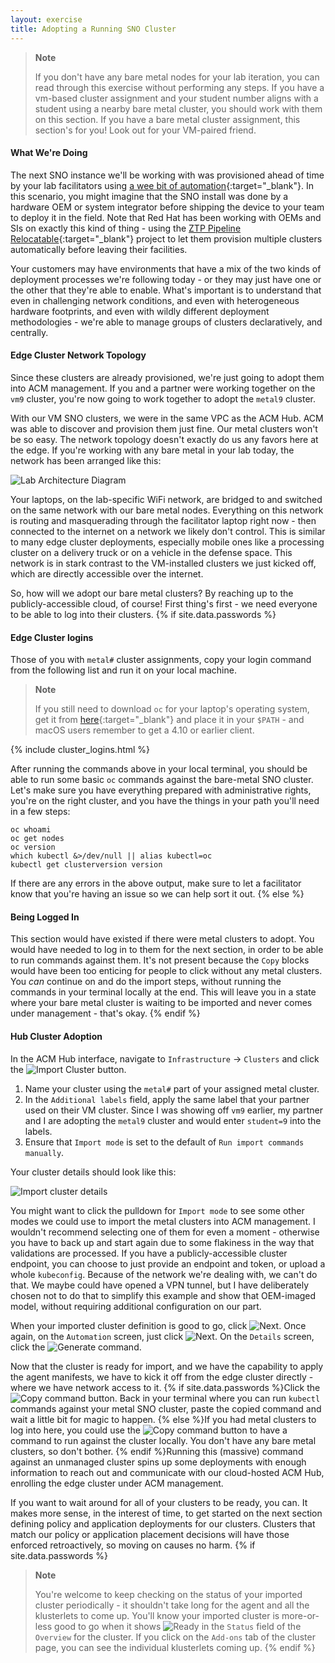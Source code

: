 ```yaml
---
layout: exercise
title: Adopting a Running SNO Cluster
---
```


> **Note**
>
> If you don't have any bare metal nodes for your lab iteration, you can read through this exercise without performing any steps. If you have a vm-based cluster assignment and your student number aligns with a student using a nearby bare metal cluster, you should work with them on this section. If you have a bare metal cluster assignment, this section's for you! Look out for your VM-paired friend.

#### What We're Doing

The next SNO instance we'll be working with was provisioned ahead of time by your lab facilitators using [a wee bit of automation](https://github.com/redhat-na-ssa/rhte-edge-lab-sno/blob/main/90-facilitator-laptop/build-isos.sh){:target="_blank"}. In this scenario, you might imagine that the SNO install was done by a hardware OEM or system integrator before shipping the device to your team to deploy it in the field. Note that Red Hat has been working with OEMs and SIs on exactly this kind of thing - using the [ZTP Pipeline Relocatable](https://github.com/rh-ecosystem-edge/ztp-pipeline-relocatable){:target="_blank"} project to let them provision multiple clusters automatically before leaving their facilities.

Your customers may have environments that have a mix of the two kinds of deployment processes we're following today - or they may just have one or the other that they're able to enable. What's important is to understand that even in challenging network conditions, and even with heterogeneous hardware footprints, and even with wildly different deployment methodologies - we're able to manage groups of clusters declaratively, and centrally.

#### Edge Cluster Network Topology

Since these clusters are already provisioned, we're just going to adopt them into ACM management. If you and a partner were working together on the `vm9` cluster, you're now going to work together to adopt the `metal9` cluster.

With our VM SNO clusters, we were in the same VPC as the ACM Hub. ACM was able to discover and provision them just fine. Our metal clusters won't be so easy. The network topology doesn't exactly do us any favors here at the edge. If you're working with any bare metal in your lab today, the network has been arranged like this:

![Lab Architecture Diagram](/assets/images/lab-diagram.png?style=border&style=centered "Lab Achitecture Diagram")

Your laptops, on the lab-specific WiFi network, are bridged to and switched on the same network with our bare metal nodes. Everything on this network is routing and masquerading through the facilitator laptop right now - then connected to the internet on a network we likely don't control. This is similar to many edge cluster deployments, especially mobile ones like a processing cluster on a delivery truck or on a vehicle in the defense space. This network is in stark contrast to the VM-installed clusters we just kicked off, which are directly accessible over the internet.

So, how will we adopt our bare metal clusters? By reaching up to the publicly-accessible cloud, of course! First thing's first - we need everyone to be able to log into their clusters.
{% if site.data.passwords %}

#### Edge Cluster logins

Those of you with `metal#` cluster assignments, copy your login command from the following list and run it on your local machine.

> **Note**
>
> If you still need to download `oc` for your laptop's operating system, get it from [here](https://mirror.openshift.com/pub/openshift-v4/clients/ocp/stable/){:target="_blank"} and place it in your `$PATH` - and macOS users remember to get a 4.10 or earlier client.

{% include cluster_logins.html %}

After running the commands above in your local terminal, you should be able to run some basic `oc` commands against the bare-metal SNO cluster. Let's make sure you have everything prepared with administrative rights, you're on the right cluster, and you have the things in your path you'll need in a few steps:

```shell
oc whoami
oc get nodes
oc version
which kubectl &>/dev/null || alias kubectl=oc
kubectl get clusterversion version
```

If there are any errors in the above output, make sure to let a facilitator know that you're having an issue so we can help sort it out.
{% else %}

#### Being Logged In

This section would have existed if there were metal clusters to adopt. You would have needed to log in to them for the next section, in order to be able to run commands against them. It's not present because the `Copy` blocks would have been too enticing for people to click without any metal clusters. You _can_ continue on and do the import steps, without running the commands in your terminal locally at the end. This will leave you in a state where your bare metal cluster is waiting to be imported and never comes under management - that's okay.
{% endif %}

#### Hub Cluster Adoption

In the ACM Hub interface, navigate to `Infrastructure` -> `Clusters` and click the ![Import Cluster](/assets/images/acm-import-cluster.png?style=small "Import Cluster") button.

1. Name your cluster using the `metal#` part of your assigned metal cluster.
2. In the `Additional labels` field, apply the same label that your partner used on their VM cluster. Since I was showing off `vm9` earlier, my partner and I are adopting the `metal9` cluster and would enter `student=9` into the labels.
3. Ensure that `Import mode` is set to the default of `Run import commands manually`.

Your cluster details should look like this:

![Import cluster details](/assets/images/acm-import-cluster-details.png?style=centered&style=border "Import cluster details")

You might want to click the pulldown for `Import mode` to see some other modes we could use to import the metal clusters into ACM management. I wouldn't recommend selecting one of them for even a moment - otherwise you have to back up and start again due to some flakiness in the way that validations are processed. If you have a publicly-accessible cluster endpoint, you can choose to just provide an endpoint and token, or upload a whole `kubeconfig`. Because of the network we're dealing with, we can't do that. We maybe could have opened a VPN tunnel, but I have deliberately chosen not to do that to simplify this example and show that OEM-imaged model, without requiring additional configuration on our part.

When your imported cluster definition is good to go, click ![Next](/assets/images/acm-next.png?style=small "Next"). Once again, on the `Automation` screen, just click ![Next](/assets/images/acm-next.png?style=small "Next"). On the `Details` screen, click the ![Generate command](/assets/images/acm-generate-command.png?style=small "Generate command").

Now that the cluster is ready for import, and we have the capability to apply the agent manifests, we have to kick it off from the edge cluster directly - where we have network access to it. {% if site.data.passwords %}Click the ![Copy command](/assets/images/acm-copy-command.png?style=small "Copy command") button. Back in your terminal where you can run `kubectl` commands against your metal SNO cluster, paste the copied command and wait a little bit for magic to happen. {% else %}If you had metal clusters to log into here, you could use the ![Copy command](/assets/images/acm-copy-command.png?style=small "Copy command") button to have a command to run against the cluster locally. You don't have any bare metal clusters, so don't bother. {% endif %}Running this (massive) command against an unmanaged cluster spins up some deployments with enough information to reach out and communicate with our cloud-hosted ACM Hub, enrolling the edge cluster under ACM management.

If you want to wait around for all of your clusters to be ready, you can. It makes more sense, in the interest of time, to get started on the next section defining policy and application deployments for our clusters. Clusters that match our policy or application placement decisions will have those enforced retroactively, so moving on causes no harm.
{% if site.data.passwords %}
> **Note**
>
> You're welcome to keep checking on the status of your imported cluster periodically - it shouldn't take long for the agent and all the klusterlets to come up. You'll know your imported cluster is more-or-less good to go when it shows ![Ready](/assets/images/acm-ready.png?style=small "Ready") in the `Status` field of the `Overview` for the cluster. If you click on the `Add-ons` tab of the cluster page, you can see the individual klusterlets coming up.
{% endif %}
